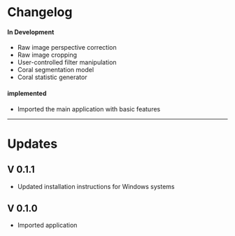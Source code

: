 # Changelog

#### In Development
- Raw image perspective correction
- Raw image cropping
- User-controlled filter manipulation
- Coral segmentation model
- Coral statistic generator

#### implemented
- Imported the main application with basic features

---
# Updates

## V 0.1.1
- Updated installation instructions for Windows systems

## V 0.1.0
- Imported application